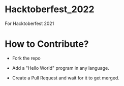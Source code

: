 # Hacktoberfest_2022
For Hacktoberfest 2021

# How to  Contribute?

- Fork the repo

- Add a "Hello World" program in any language.

- Create a Pull Request and wait for it to get merged.
